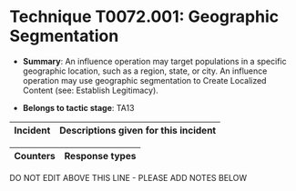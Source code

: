 # Technique T0072.001: Geographic Segmentation

* **Summary**: An influence operation may target populations in a specific geographic location, such as a  region, state, or city. An influence operation may use geographic segmentation to Create  Localized Content (see: Establish Legitimacy).  

* **Belongs to tactic stage**: TA13


| Incident | Descriptions given for this incident |
| -------- | -------------------- |



| Counters | Response types |
| -------- | -------------- |


DO NOT EDIT ABOVE THIS LINE - PLEASE ADD NOTES BELOW